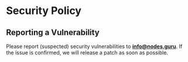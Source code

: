 # Security Policy

## Reporting a Vulnerability

Please report (suspected) security vulnerabilities to
**[info@nodes.guru](mailto:info@nodes.guru)**. If the issue is confirmed, we will release a patch as soon
as possible.
